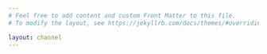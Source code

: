 ```yaml
---
# Feel free to add content and custom Front Matter to this file.
# To modify the layout, see https://jekyllrb.com/docs/themes/#overriding-theme-defaults

layout: channel
---
```

